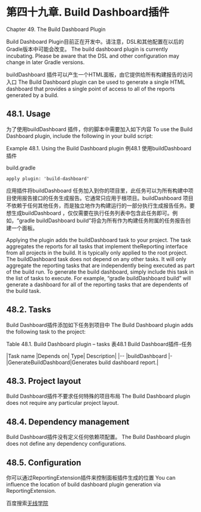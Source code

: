 # **第四十九章. Build Dashboard插件**

Chapter 49. The Build Dashboard Plugin

Build Dashboard Plugin目前正在开发中。请注意，DSL和其他配置在以后的Gradle版本中可能会改变。
The build dashboard plugin is currently incubating. Please be aware that the DSL and other configuration may change in later Gradle versions.

buildDashboard 插件可以产生一个HTML面板，由它提供给所有构建报告的访问入口
The Build Dashboard plugin can be used to generate a single HTML dashboard that provides a single point of access to all of the reports generated by a build.

## **48.1. Usage**

为了使用buildDashboard 插件，你的脚本中需要加入如下内容
To use the Build Dashboard plugin, include the following in your build script:

Example 48.1. Using the Build Dashboard plugin
例48.1   使用buildDashboard 插件

build.gradle

```
apply plugin: 'build-dashboard'
```

应用插件将buildDashboard 任务加入到你的项目里，此任务可以为所有构建中项目使用报告接口的任务生成报告。它通常只应用于根项目。buildDashboard 项目不依赖于任何其他任务，而是独立地作为构建运行的一部分执行生成报告任务。要想生成buildDashboard ，仅仅需要在执行任务列表中包含此任务即可。例如，“gradle buildDashboard build”将会为所有作为构建任务附属的任务报告创建一个面板。

Applying the plugin adds the buildDashboard task to your project. The task aggregates the reports for all tasks that implement theReporting interface from all projects in the build. It is typically only applied to the root project.
The buildDashboard task does not depend on any other tasks. It will only aggregate the reporting tasks that are independently being executed as part of the build run. To generate the build dashboard, simply include this task in the list of tasks to execute. For example, “gradle buildDashboard build” will generate a dashboard for all of the reporting tasks that are dependents of the build task.

## **48.2. Tasks**

Build Dashboard插件添加如下任务到项目中
The Build Dashboard plugin adds the following task to the project:

Table 48.1. Build Dashboard plugin – tasks
表48.1 Build Dashboard插件-任务

|Task name	|Depends on|	Type|	Description|
|--
|buildDashboard	|-	|GenerateBuildDashboard|Generates build dashboard report.|

## **48.3. Project layout**

Build Dashboard插件不要求任何特殊的项目布局
The Build Dashboard plugin does not require any particular project layout.

## **48.4. Dependency management**

Build Dashboard插件没有定义任何依赖项配置。
The Build Dashboard plugin does not define any dependency configurations.

## **48.5. Configuration**

你可以通过ReportingExtension插件来控制面板插件生成的位置
You can influence the location of build dashboard plugin generation via ReportingExtension.

百度搜索[无线学院](http://wirelesscollege.cn)

